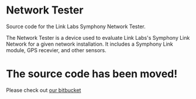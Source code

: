 # Network Tester
Source code for the Link Labs Symphony Network Tester.  

The Network Tester is a device used to evaluate Link Labs's Symphony Link Network for a given network installation.
It includes a Symphony Link module, GPS recevier, and other sensors.

# The source code has been moved!
Please check out [our bitbucket](https://bitbucket.org/account/user/link-labs_engineering/projects/NET)
